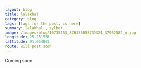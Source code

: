 ```yaml
---
layout: blog
title: lalakhal
category: blog
tags: [tags for the post, is here]  
summary: lalakhal , sylhet
image: /images/blog/10735153_876135055739324_37902582_n.jpg
longitude: 25.251558
lattitude: 91.054001
route: will post soon
---
```



Coming soon